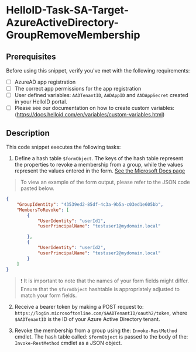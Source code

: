 # HelloID-Task-SA-Target-AzureActiveDirectory-GroupRemoveMembership

## Prerequisites

Before using this snippet, verify you've met with the following requirements:

- [ ] AzureAD app registration
- [ ] The correct app permissions for the app registration
- [ ] User defined variables: `AADTenantID`, `AADAppID` and `AADAppSecret` created in your HelloID portal.
- [ ] Please see our documentation on how to create custom variables: (https://docs.helloid.com/en/variables/custom-variables.html)

## Description

This code snippet executes the following tasks:

1. Define a hash table `$formObject`. The keys of the hash table represent the properties to revoke a membership from a group, while the values represent the values entered in the form. [See the Microsoft Docs page](https://learn.microsoft.com/en-us/graph/api/group-delete-members?view=graph-rest-1.0&tabs=http)

> To view an example of the form output, please refer to the JSON code pasted below.

```json
{
    "GroupIdentity": "43539ed2-85df-4c3a-9b5a-c03ed1e605bb",
    "MembersToRevoke": [
        {
            "UserIdentity": "userId1",
            "userPrincipalName": "testuser1@mydomain.local"

        },
        {
            "UserIdentity": "userId2",
            "userPrincipalName": "testuser2@mydomain.local"
        }
    ]
}
```

> :exclamation: It is important to note that the names of your form fields might differ. Ensure that the `$formObject` hashtable is appropriately adjusted to match your form fields.

2. Receive a bearer token by making a POST request to: `https://login.microsoftonline.com/$AADTenantID/oauth2/token`, where `$AADTenantID` is the ID of your Azure Active Directory tenant.

3. Revoke the membership from a group using the: `Invoke-RestMethod` cmdlet. The hash table called: `$formObject` is passed to the body of the: `Invoke-RestMethod` cmdlet as a JSON object.